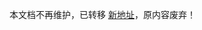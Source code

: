 <!--
 * @Descripttion:
 * @version:
 * @Author: Carl
 * @Date: 2020-03-25 15:28:12
 * @LastEditors: Carl
 * @LastEditTime: 2021-12-10 18:10:31
-->

本文档不再维护，已转移 [新地址](https://coolkit-technologies.github.io/eWeLink-API/)，原内容废弃！

